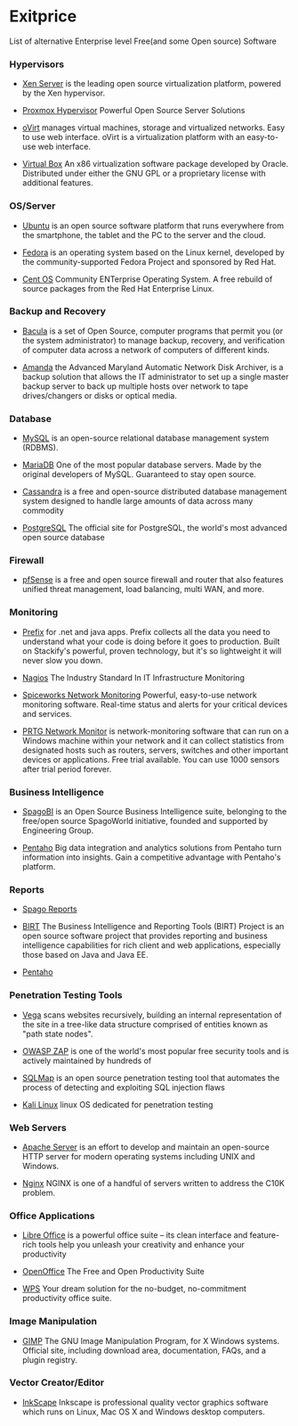 # Exitprice

List of alternative Enterprise level Free(and some Open source) Software

### Hypervisors

* [Xen Server](http://xenserver.org/) is the leading open source virtualization platform, powered by the Xen hypervisor.


* [Proxmox Hypervisor](https://www.proxmox.com/en/) Powerful Open Source Server Solutions


* [oVirt](https://www.ovirt.org/) manages virtual machines, storage and virtualized networks. Easy to use web interface. oVirt is a virtualization platform with an easy-to-use web interface.


* [Virtual Box](https://www.virtualbox.org/) An x86 virtualization software package developed by Oracle. Distributed under either the GNU GPL or a proprietary license with additional features.

### OS/Server
* [Ubuntu](http://www.ubuntu.com/) is an open source software platform that runs everywhere from the smartphone, the tablet and the PC to the server and the cloud.


* [Fedora](https://getfedora.org/) is an operating system based on the Linux kernel, developed by the community-supported Fedora Project and sponsored by Red Hat.


* [Cent OS](https://www.centos.org/) Community ENTerprise Operating System. A free rebuild of source packages from the Red Hat Enterprise Linux.


### Backup and Recovery
* [Bacula](http://blog.bacula.org/) is a set of Open Source, computer programs that permit you (or the system administrator) to manage backup, recovery, and verification of computer data across a network of computers of different kinds.

* [Amanda](http://www.amanda.org/) the Advanced Maryland Automatic Network Disk Archiver, is a backup solution that allows the IT administrator to set up a single master backup server to back up multiple hosts over network to tape drives/changers or disks or optical media.


### Database
* [MySQL](https://www.mysql.com/)  is an open-source relational database management system (RDBMS).


* [MariaDB](https://mariadb.org/) One of the most popular database servers. Made by the original developers of MySQL. Guaranteed to stay open source.


* [Cassandra](http://cassandra.apache.org/) is a free and open-source distributed database management system designed to handle large amounts of data across many commodity


* [PostgreSQL](https://www.postgresql.org/) The official site for PostgreSQL, the world's most advanced open source database


### Firewall
* [pfSense](https://www.pfsense.org/) is a free and open source firewall and router that also features unified threat management, load balancing, multi WAN, and more.

### Monitoring
* [Prefix](http://stackify.com/prefix) for .net and java apps. Prefix collects all the data you need to understand what your code is doing before it goes to production. Built on Stackify's powerful, proven technology, but it's so lightweight it will never slow you down.


* [Nagios](https://www.nagios.org/) The Industry Standard In IT Infrastructure Monitoring

* [Spiceworks Network Monitoring](http://www.spiceworks.com/free-network-monitoring-management-software/) Powerful, easy-to-use network monitoring software. Real-time status and alerts for your critical devices and services.

* [PRTG Network Monitor](https://www.paessler.com/prtg) is network-monitoring software that can run on a Windows machine within your network and it can collect statistics from designated hosts such as routers, servers, switches and other important devices or applications. Free trial available. You can use 1000 sensors after trial period forever.


### Business Intelligence
* [SpagoBI](https://www.spagobi.org/) is an Open Source Business Intelligence suite, belonging to the free/open source SpagoWorld initiative, founded and supported by Engineering Group.


* [Pentaho](http://www.pentaho.com/) Big data integration and analytics solutions from Pentaho turn information into insights. Gain a competitive advantage with Pentaho's platform.

### Reports
* [Spago Reports](https://www.spagobi.org/)


* [BIRT](http://www.eclipse.org/birt/) The Business Intelligence and Reporting Tools (BIRT) Project is an open source software project that provides reporting and business intelligence capabilities for rich client and web applications, especially those based on Java and Java EE.


* [Pentaho](http://www.pentaho.com/)

### Penetration Testing Tools
* [Vega](https://subgraph.com/vega/documentation/Vega-Scanner/index.en.html) scans websites recursively, building an internal representation of the site in a tree-like data structure comprised of entities known as "path state nodes".


* [OWASP ZAP](https://www.owasp.org/index.php/OWASP_Zed_Attack_Proxy_Project) is one of the world's most popular free security tools and is actively maintained by hundreds of 

* [SQLMap](http://sqlmap.org/) is an open source penetration testing tool that automates the process of detecting and exploiting SQL injection flaws

* [Kali Linux](https://www.kali.org/) linux OS dedicated for penetration testing

### Web Servers
* [Apache Server](https://httpd.apache.org/)  is an effort to develop and maintain an open-source HTTP server for modern operating systems including UNIX and Windows.


* [Nginx](https://www.nginx.com/resources/wiki/) NGINX is one of a handful of servers written to address the C10K problem.

### Office Applications
* [Libre Office](https://www.libreoffice.org/download/libreoffice-fresh/)  is a powerful office suite – its clean interface and feature-rich tools help you unleash your creativity and enhance your productivity


* [OpenOffice](https://www.openoffice.org/) The Free and Open Productivity Suite


* [WPS](http://wps.com/) Your dream solution for the no-budget, no-commitment productivity office suite.

### Image Manipulation
* [GIMP](https://www.gimp.org/) The GNU Image Manipulation Program, for X Windows systems. Official site, including download area, documentation, FAQs, and a plugin registry.


### Vector Creator/Editor
* [InkScape](https://inkscape.org/en/) Inkscape is professional quality vector graphics software which runs on Linux, Mac OS X and Windows desktop computers.

